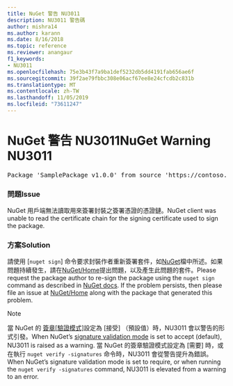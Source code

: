 ```yaml
---
title: NuGet 警告 NU3011
description: NU3011 警告碼
author: mishra14
ms.author: karann
ms.date: 8/16/2018
ms.topic: reference
ms.reviewer: anangaur
f1_keywords:
- NU3011
ms.openlocfilehash: 75e3b43f7a9ba1def5232db5dd4191fab656ae6f
ms.sourcegitcommit: 39f2ae79fbbc308e06acf67ee8e24cfcdb2c831b
ms.translationtype: MT
ms.contentlocale: zh-TW
ms.lasthandoff: 11/05/2019
ms.locfileid: "73611247"
---
```

# <a name="nuget-warning-nu3011"></a><span data-ttu-id="7b0d8-103">NuGet 警告 NU3011</span><span class="sxs-lookup"><span data-stu-id="7b0d8-103">NuGet Warning NU3011</span></span>

<pre>Package 'SamplePackage v1.0.0' from source 'https://contoso.com/index.json': The primary signature is invalid.</pre>

### <a name="issue"></a><span data-ttu-id="7b0d8-104">問題</span><span class="sxs-lookup"><span data-stu-id="7b0d8-104">Issue</span></span>

<span data-ttu-id="7b0d8-105">NuGet 用戶端無法讀取用來簽署封裝之簽署憑證的憑證鏈。</span><span class="sxs-lookup"><span data-stu-id="7b0d8-105">NuGet client was unable to read the certificate chain for the signing certificate used to sign the package.</span></span>


### <a name="solution"></a><span data-ttu-id="7b0d8-106">方案</span><span class="sxs-lookup"><span data-stu-id="7b0d8-106">Solution</span></span>

<span data-ttu-id="7b0d8-107">請使用 [`nuget sign`] 命令要求封裝作者重新簽署套件，如[NuGet](https://docs.microsoft.com/nuget/create-packages/sign-a-package)檔中所述。如果問題持續發生，請在[NuGet/Home](https://github.com/NuGet/Home/issues)提出問題，以及產生此問題的套件。</span><span class="sxs-lookup"><span data-stu-id="7b0d8-107">Please request the package author to re-sign the package using the `nuget sign` command as described in [NuGet docs](https://docs.microsoft.com/nuget/create-packages/sign-a-package). If the problem persists, then please file an issue at [NuGet/Home](https://github.com/NuGet/Home/issues) along with the package that generated this problem.</span></span>


> [!Note]
> <span data-ttu-id="7b0d8-108">當 NuGet 的 [簽章[驗證模式]](https://docs.microsoft.com/nuget/consume-packages/installing-signed-packages#configure-package-signature-requirements)設定為 [接受] （預設值）時，NU3011 會以警告的形式引發。</span><span class="sxs-lookup"><span data-stu-id="7b0d8-108">When NuGet’s [signature validation mode](https://docs.microsoft.com/nuget/consume-packages/installing-signed-packages#configure-package-signature-requirements) is set to accept (default), NU3011 is raised as a warning.</span></span> <span data-ttu-id="7b0d8-109">當 NuGet 的簽章驗證模式設定為 [需要] 時，或在執行 `nuget verify -signatures` 命令時，NU3011 會從警告提升為錯誤。</span><span class="sxs-lookup"><span data-stu-id="7b0d8-109">When NuGet’s signature validation mode is set to require, or when running the `nuget verify -signatures` command, NU3011 is elevated from a warning to an error.</span></span> 
